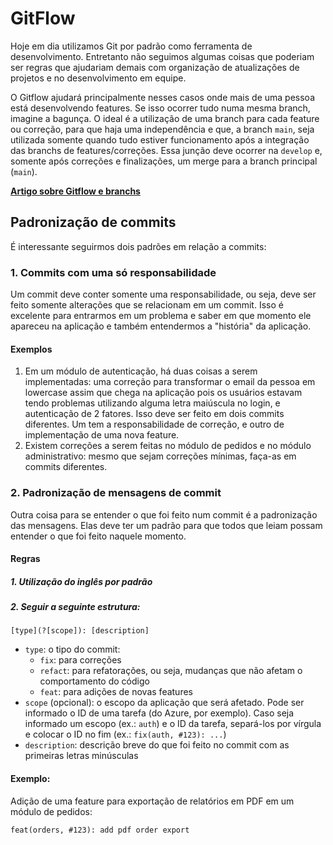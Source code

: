 # GitFlow

Hoje em dia utilizamos Git por padrão como ferramenta de desenvolvimento. Entretanto não seguimos algumas coisas que poderiam ser regras que ajudariam demais com organização de atualizações de projetos e no desenvolvimento em equipe.

O Gitflow ajudará principalmente nesses casos onde mais de uma pessoa está desenvolvendo features. Se isso ocorrer tudo numa mesma branch, imagine a bagunça. O ideal é a utilização de uma branch para cada feature ou correção, para que haja uma independência e que, a branch ```main```, seja utilizada somente quando tudo estiver funcionamento após a integração das branchs de features/correções. Essa junção deve ocorrer na ```develop``` e, somente após correções e finalizações, um merge para a branch principal (```main```).

**[Artigo sobre Gitflow e branchs](https://medium.com/trainingcenter/utilizando-o-fluxo-git-flow-e63d5e0d5e04)**

## Padronização de commits

É interessante seguirmos dois padrões em relação a commits:

### 1. Commits com uma só responsabilidade

Um commit deve conter somente uma responsabilidade, ou seja, deve ser feito somente alterações que se relacionam em um commit. Isso é excelente para entrarmos em um problema e saber em que momento ele apareceu na aplicação e também entendermos a "história" da aplicação.

#### Exemplos

1. Em um módulo de autenticação, há duas coisas a serem implementadas: uma correção para transformar o email da pessoa em lowercase assim que chega na aplicação pois os usuários estavam tendo problemas utilizando alguma letra maiúscula no login, e autenticação de 2 fatores. Isso deve ser feito em dois commits diferentes. Um tem a responsabilidade de correção, e outro de implementação de uma nova feature.
2. Existem correções a serem feitas no módulo de pedidos e no módulo administrativo: mesmo que sejam correções mínimas, faça-as em commits diferentes.

### 2. Padronização de mensagens de commit

Outra coisa para se entender o que foi feito num commit é a padronização das mensagens. Elas deve ter um padrão para que todos que leiam possam entender o que foi feito naquele momento.

#### Regras

##### 1. Utilização do inglês por padrão

##### 2. Seguir a seguinte estrutura:

```[type](?[scope]): [description]```

- ```type```: o tipo do commit:
  - ```fix```: para correções
  - ```refact```: para refatorações, ou seja, mudanças que não afetam o comportamento do código
  - ```feat```: para adições de novas features
- ```scope``` (opcional): o escopo da aplicação que será afetado. Pode ser informado o ID de uma tarefa (do Azure, por exemplo). Caso seja informado um escopo (ex.: ```auth```) e o ID da tarefa, separá-los por vírgula e colocar o ID no fim (ex.: ```fix(auth, #123): ...```)
- ```description```: descrição breve do que foi feito no commit com as primeiras letras minúsculas

#### Exemplo:

Adição de uma feature para exportação de relatórios em PDF em um módulo de pedidos:

```feat(orders, #123): add pdf order export``` 
